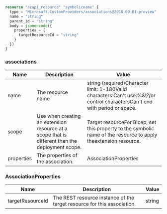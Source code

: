 ```terraform
resource "azapi_resource" "symbolicname" {
  type = "Microsoft.CustomProviders/associations@2018-09-01-preview"
  name = "string"
  parent_id = "string"
  body = jsonencode({
    properties = {
      targetResourceId = "string"
    }
  })
}

```

### associations

| Name | Description | Value |
|-|-|-|
| name | The resource name | string (required)Character limit: 1-180Valid characters:Can't use:%&\\?/or control charactersCan't end with period or space. |
| scope | Use when creating an extension resource at a scope that is different than the deployment scope. | Target resourceFor Bicep, set this property to the symbolic name of the resource to apply theextension resource. |
| properties | The properties of the association. | AssociationProperties |


### AssociationProperties

| Name | Description | Value |
|-|-|-|
| targetResourceId | The REST resource instance of the target resource for this association. | string |



